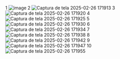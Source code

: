  1 ![image](https://github.com/user-attachments/assets/af5875d8-f3da-4474-86ce-02b18b2bea5a)
2 ![Captura de tela 2025-02-26 171913](https://github.com/user-attachments/assets/76340577-5bb2-4be2-81cb-b4aa93854588)
3 ![Captura de tela 2025-02-26 171920](https://github.com/user-attachments/assets/531f184e-3aef-40e8-9ec5-1770218a5534)
4 ![Captura de tela 2025-02-26 171925](https://github.com/user-attachments/assets/d0164328-b1e0-47da-89eb-9df22f8f7544)
5 ![Captura de tela 2025-02-26 171930](https://github.com/user-attachments/assets/c725a003-fa95-43d7-868e-1d3f733b9ff1)
6 ![Captura de tela 2025-02-26 171934](https://github.com/user-attachments/assets/1dfb5c02-5612-4c61-95ff-11fa33c8c7b8)
7 ![Captura de tela 2025-02-26 171938](https://github.com/user-attachments/assets/f0078e10-aa90-44a8-a750-59a364207625)
8 ![Captura de tela 2025-02-26 171942](https://github.com/user-attachments/assets/16a18947-a1af-411e-9df8-7d36bd544670)
9 ![Captura de tela 2025-02-26 171947](https://github.com/user-attachments/assets/57916b9e-b5ba-4a6c-8de7-dfb3009a0c95)
10 ![Captura de tela 2025-02-26 171955](https://github.com/user-attachments/assets/70ab90a3-2657-4f92-91dd-63ad79d53047)

 
